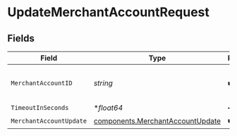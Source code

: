 # UpdateMerchantAccountRequest


## Fields

| Field                                                                                | Type                                                                                 | Required                                                                             | Description                                                                          | Example                                                                              |
| ------------------------------------------------------------------------------------ | ------------------------------------------------------------------------------------ | ------------------------------------------------------------------------------------ | ------------------------------------------------------------------------------------ | ------------------------------------------------------------------------------------ |
| `MerchantAccountID`                                                                  | *string*                                                                             | :heavy_check_mark:                                                                   | The ID of the merchant account                                                       | merchant-12345                                                                       |
| `TimeoutInSeconds`                                                                   | **float64*                                                                           | :heavy_minus_sign:                                                                   | N/A                                                                                  |                                                                                      |
| `MerchantAccountUpdate`                                                              | [components.MerchantAccountUpdate](../../models/components/merchantaccountupdate.md) | :heavy_check_mark:                                                                   | N/A                                                                                  |                                                                                      |